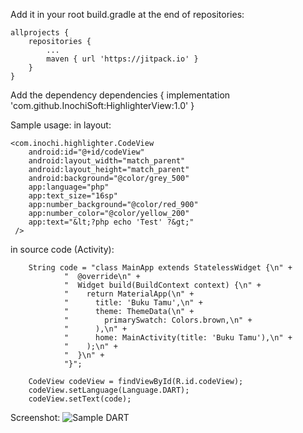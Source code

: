 Add it in your root build.gradle at the end of repositories:
    
	allprojects {
		repositories {
			...
			maven { url 'https://jitpack.io' }
		}
	}
    
Add the dependency
	dependencies {
	        implementation 'com.github.InochiSoft:HighlighterView:1.0'
	}

Sample usage:
in layout:


    <com.inochi.highlighter.CodeView
        android:id="@+id/codeView"
        android:layout_width="match_parent"
        android:layout_height="match_parent"
        android:background="@color/grey_500"
        app:language="php"
        app:text_size="16sp"
        app:number_background="@color/red_900"
        app:number_color="@color/yellow_200"
        app:text="&lt;?php echo 'Test' ?&gt;"
     />
    
    
in source code (Activity):

        String code = "class MainApp extends StatelessWidget {\n" +
                "  @override\n" +
                "  Widget build(BuildContext context) {\n" +
                "    return MaterialApp(\n" +
                "      title: 'Buku Tamu',\n" +
                "      theme: ThemeData(\n" +
                "        primarySwatch: Colors.brown,\n" +
                "      ),\n" +
                "      home: MainActivity(title: 'Buku Tamu'),\n" +
                "    );\n" +
                "  }\n" +
                "}";
        
        CodeView codeView = findViewById(R.id.codeView);
        codeView.setLanguage(Language.DART);
        codeView.setText(code);
        
Screenshot:
![Sample DART](https://github.com/InochiSoft/HighlighterView/screenshot/ss-1.png)